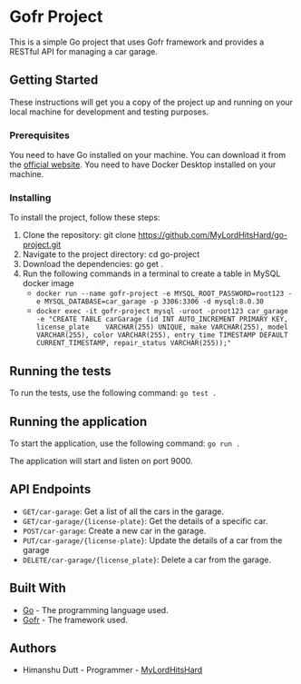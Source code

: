 # Gofr Project

This is a simple Go project that uses Gofr framework and provides a RESTful API for managing a car garage.

## Getting Started

These instructions will get you a copy of the project up and running on your local machine for development and testing purposes.

### Prerequisites

You need to have Go installed on your machine. You can download it from the [official website](https://golang.org/dl/).
You need to have Docker Desktop installed on your machine.

### Installing

To install the project, follow these steps:

1. Clone the repository: git clone https://github.com/MyLordHitsHard/go-project.git
2. Navigate to the project directory: cd go-project
3. Download the dependencies: go get .
4. Run the following commands in a terminal to create a table in MySQL docker image
   - `docker run --name gofr-project -e MYSQL_ROOT_PASSWORD=root123 -e MYSQL_DATABASE=car_garage -p 3306:3306 -d mysql:8.0.30`
   - `docker exec -it gofr-project mysql -uroot -proot123 car_garage -e "CREATE TABLE carGarage (id INT AUTO_INCREMENT PRIMARY KEY, license_plate    VARCHAR(255) UNIQUE, make VARCHAR(255), model VARCHAR(255), color VARCHAR(255), entry_time TIMESTAMP DEFAULT CURRENT_TIMESTAMP, repair_status VARCHAR(255));"`


## Running the tests

To run the tests, use the following command: `go test .`


## Running the application

To start the application, use the following command: `go run .`


The application will start and listen on port 9000.

## API Endpoints
- `GET/car-garage`: Get a list of all the cars in the garage.
- `GET/car-garage/{license-plate}`: Get the details of a specific car.
- `POST/car-garage`: Create a new car in the garage.
- `PUT/car-garage/{license-plate}`: Update the details of a car from the garage
- `DELETE/car-garage/{license_plate}`: Delete a car from the garage.

## Built With

- [Go](https://golang.org/) - The programming language used.
- [Gofr](https://gofr.dev/) - The framework used.

## Authors

- Himanshu Dutt - Programmer - [MyLordHitsHard](https://github.com/MyLordHitsHard)



